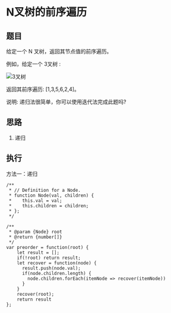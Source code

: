 # N叉树的前序遍历

## 题目

给定一个 N 叉树，返回其节点值的前序遍历。

例如，给定一个 3叉树 :


![3叉树](https://assets.leetcode-cn.com/aliyun-lc-upload/uploads/2018/10/12/narytreeexample.png)

返回其前序遍历: [1,3,5,6,2,4]。


说明: 递归法很简单，你可以使用迭代法完成此题吗?


## 思路

1. 递归

## 执行

方法一：递归

```
/**
 * // Definition for a Node.
 * function Node(val, children) {
 *    this.val = val;
 *    this.children = children;
 * };
 */

/**
 * @param {Node} root
 * @return {number[]}
 */
var preorder = function(root) {
    let result = [];
    if(!root) return result;
    let recover = function(node) {
      result.push(node.val);
      if(node.children.length) {
        node.children.forEach(itemNode => recover(itemNode))
      }
    }
    recover(root);
    return result
};
```